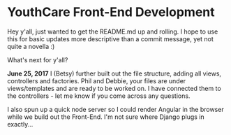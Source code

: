 # YouthCare Front-End Development

Hey y'all, just wanted to get the README.md up and rolling. I hope to use this for basic updates more descriptive than a commit message, yet not quite a novella :)

What's next for y'all?

**June 25, 2017**
I (Betsy) further built out the file structure, adding all views, controllers and factories. Phil and Debbie, your files are under views/templates and are ready to be worked on. I have connected them to the controllers - let me know if you come across any questions.

I also spun up a quick node server so I could render Angular in the browser while we build out the Front-End. I'm not sure where Django plugs in exactly...
